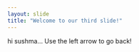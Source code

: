 ```yaml
---
layout: slide
title: "Welcome to our third slide!"
---
```

hi sushma...
Use the left arrow to go back!
